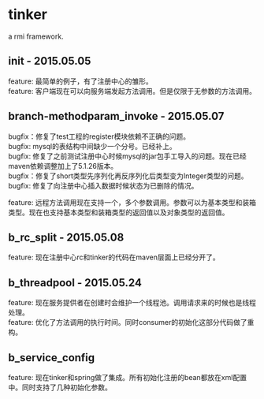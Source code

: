 # tinker
a rmi framework.


init - 2015.05.05
----------------------
feature: 最简单的例子，有了注册中心的雏形。     
feature: 客户端现在可以向服务端发起方法调用。但是仅限于无参数的方法调用。    


branch-methodparam_invoke - 2015.05.07
----------------------
bugfix：修复了test工程的register模块依赖不正确的问题。    
bugfix: mysql的表结构中间缺少一个分号。已经补上。     
bugfix: 修复了之前测试注册中心时候mysql的jar包手工导入的问题。现在已经maven依赖调整加上了5.1.26版本。  
bugfix：修复了short类型先序列化再反序列化后类型变为Integer类型的问题。      
bugfix: 修复了向注册中心插入数据时候状态为已删除的情况。      

feature: 远程方法调用现在支持一个，多个参数调用。参数可以为基本类型和装箱类型。现在也支持基本类型和装箱类型的返回值以及对象类型的返回值。    

b_rc_split - 2015.05.08
----------------------- 
feature: 现在注册中心rc和tinker的代码在maven层面上已经分开了。    

b_threadpool - 2015.05.24
----------------------- 
feature: 现在服务提供者在创建时会维护一个线程池。调用请求来的时候也是线程处理。  
feature: 优化了方法调用的执行时间。同时consumer的初始化这部分代码做了重构。  

b_service_config 
-----------------------
feature: 现在tinker和spring做了集成。所有初始化注册的bean都放在xml配置中。同时支持了几种初始化参数。
		 
















